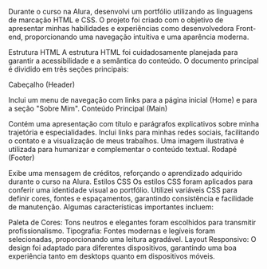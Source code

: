

Durante o curso na Alura, desenvolvi um portfólio utilizando as linguagens de marcação HTML e CSS. O projeto foi criado com o objetivo de apresentar minhas habilidades e experiências como desenvolvedora Front-end, proporcionando uma navegação intuitiva e uma aparência moderna.

Estrutura HTML
A estrutura HTML foi cuidadosamente planejada para garantir a acessibilidade e a semântica do conteúdo. O documento principal é dividido em três seções principais:

Cabeçalho (Header)

Inclui um menu de navegação com links para a página inicial (Home) e para a seção "Sobre Mim".
Conteúdo Principal (Main)

Contém uma apresentação com título e parágrafos explicativos sobre minha trajetória e especialidades.
Inclui links para minhas redes sociais, facilitando o contato e a visualização de meus trabalhos.
Uma imagem ilustrativa é utilizada para humanizar e complementar o conteúdo textual.
Rodapé (Footer)

Exibe uma mensagem de créditos, reforçando o aprendizado adquirido durante o curso na Alura.
Estilos CSS
Os estilos CSS foram aplicados para conferir uma identidade visual ao portfólio. Utilizei variáveis CSS para definir cores, fontes e espaçamentos, garantindo consistência e facilidade de manutenção. Algumas características importantes incluem:

Paleta de Cores: Tons neutros e elegantes foram escolhidos para transmitir profissionalismo.
Tipografia: Fontes modernas e legíveis foram selecionadas, proporcionando uma leitura agradável.
Layout Responsivo: O design foi adaptado para diferentes dispositivos, garantindo uma boa experiência tanto em desktops quanto em dispositivos móveis.
